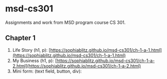 # msd-cs301
Assignments and work from MSD program course CS 301.

## Chapter 1
1. Life Story (h1, p): [https://sophiablitz.github.io/msd-cs301/ch-1-a-1.html](https://sophiablitz.github.io/msd-cs301/ch-1-a-1.html)
2. My Business (h1, p): [https://sophiablitz.github.io/msd-cs301/ch-1-a-2.html](https://sophiablitz.github.io/msd-cs301/ch-1-a-2.html)
3. Mini form: (text field, button, div):
